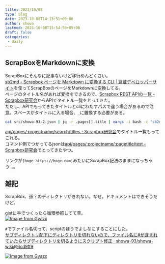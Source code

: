 ```yaml
---
title: 2023/10/08
type: blog
date: 2023-10-08T14:13:51+09:00
author: showa
lastmod: 2023-10-08T15:54:50+09:00
draft: false
categories:
 - daily
---
```


## ScrapBoxをMarkdownに変換

ScrapBoxにそんなに記事ないけど移行めんどくさい。  
[sb2md - Scrapbox ページを Markdown に変換する CLI | 豆蔵デベロッパーサイト](https://developer.mamezou-tech.com/blogs/2022/01/11/sb2md/)を使ってScrapBoxのページをMarkdownに変換してる。  
ページのタイトル名があれば変換をできるので、[Scrapbox REST APIの一覧 - Scrapbox研究会](https://scrapbox.io/scrapboxlab/Scrapbox_REST_API%E3%81%AE%E4%B8%80%E8%A6%A7)からAPIでタイトル一覧をとってきた。  
ただし、APIでもってきたタイトルとcliにわたすパスで違う場合があるので注意。スペースがタイトルに入る場合、`_`に置換する必要がある。  

```bash
cat src/showa-93-2.json | jq -r .pages[].title | xargs -i bash -c "sb2md showa-93/{} > hoge/{}.md"
```

[api/pages/:projectname/search/titles - Scrapbox研究会](https://scrapbox.io/scrapboxlab/api%2Fpages%2F:projectname%2Fsearch%2Ftitles)でタイトル一覧もってこれる。  
コマンド例でつかってるjsonは[api/pages/:projectname/:pagetitle/text - Scrapbox研究会](https://scrapbox.io/scrapboxlab/api%2Fpages%2F:projectname%2F:pagetitle%2Ftext)でとってきたやつ。  

リンクが`[hoge https://hoge.com]`みたいにScrapBox記法のままになっちゃう...。  

## 雑記

ScrapBox、孫？のディレクトリがきれない。なぜ。ドキュメントはできそうだけど。  

gistに手でつくったら循環参照してて草。  
[![Image from Gyazo](https://i.gyazo.com/1cc6ad41d6d601b6b2b85a6fbb8a7a8c.png)](https://gyazo.com/1cc6ad41d6d601b6b2b85a6fbb8a7a8c)  

`#`でファイル名切って、scriptのほうでよしなにすることにした。  
[サブディレクトリ配下にディレクトリを切れないので、ファイル名に#が含まれていたらサブディレクトリを切るようにスクリプト修正 · showa-93/showa-wiki@6cd9ff9](https://github.com/showa-93/showa-wiki/commit/6cd9ff92ffef70bcac5968a0febadc8f6ce4c65d)  

[![Image from Gyazo](https://i.gyazo.com/60fa18770715a977b326ad9a6a124cf2.png)](https://gyazo.com/60fa18770715a977b326ad9a6a124cf2)  

